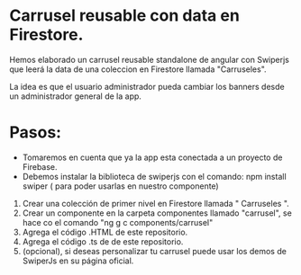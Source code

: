 # Carrusel reusable con data en Firestore.
Hemos elaborado un carrusel reusable standalone de angular con Swiperjs que leerá la data de una coleccion en Firestore llamada "Carruseles".

La idea es que el usuario administrador pueda cambiar los banners desde un administrador general de la app.

#  Pasos: 

  * Tomaremos en cuenta que ya la app esta conectada a un proyecto de Firebase.
  * Debemos instalar la biblioteca de swiperjs con el comando: npm install swiper ( para poder usarlas en nuestro componente)

  1. Crear una colección de primer nivel en Firestore llamada " Carruseles ".
  2. Crear un componente en la carpeta componentes llamado "carrusel", se hace co el comando "ng g c components/carrusel"
  3. Agrega el código .HTML de este repositorio.
  4. Agrega el código .ts de de este repositorio.
  5. (opcional), si deseas personalizar tu carrusel puede usar los demos de SwiperJs en su página oficial.
